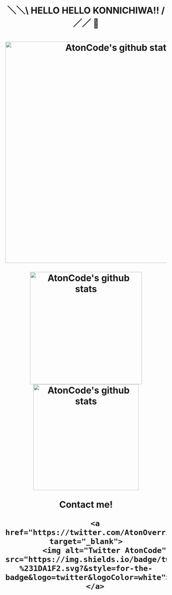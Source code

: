 <h1><p align="center">＼＼\ HELLO HELLO KONNICHIWA!! /／／ 👋 </p><h1/>

<div align="center">
  <a href="https://github.com/AtonCode/AtonCode/">
    <img width="690px"alt="AtonCode's github stats" src="https://payload.cargocollective.com/1/12/412619/13754650/prt_400x400_1546963432_2x.jpg"/>
  </a>
</div>

<p><p/>
<p><p/>

<div align="center">
 
  <a href="https://github.com/AtonCode/AtonCode/">
    <img width="350px" alt="AtonCode's github stats" src="https://github-readme-stats.vercel.app/api/top-langs/?username=ATONCODE&langs_count=5&theme=react"/>
  </a>
  <a href="https://github.com/AtonCode/AtonCode/">
    <img width="330px" alt="AtonCode's github stats" src="https://payload.cargocollective.com/1/12/412619/13891280/prt_400x400_1560940425.gif"/>
  </a>

</div>

<p><p/>
<p><p/>

<div id="contact" align="center">
        
  <p>Contact me! <p/>
            
        <a href="https://twitter.com/AtonOverride" target="_blank">
            <img alt="Twitter AtonCode" src="https://img.shields.io/badge/twitter-%231DA1F2.svg?&style=for-the-badge&logo=twitter&logoColor=white">
        </a>
  </div>

